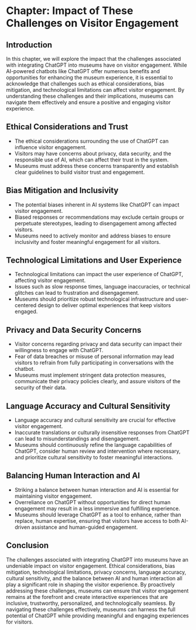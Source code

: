 Chapter: Impact of These Challenges on Visitor Engagement
=========================================================

Introduction
------------

In this chapter, we will explore the impact that the challenges associated with integrating ChatGPT into museums have on visitor engagement. While AI-powered chatbots like ChatGPT offer numerous benefits and opportunities for enhancing the museum experience, it is essential to acknowledge that challenges such as ethical considerations, bias mitigation, and technological limitations can affect visitor engagement. By understanding these challenges and their implications, museums can navigate them effectively and ensure a positive and engaging visitor experience.

Ethical Considerations and Trust
--------------------------------

* The ethical considerations surrounding the use of ChatGPT can influence visitor engagement.
* Visitors may have concerns about privacy, data security, and the responsible use of AI, which can affect their trust in the system.
* Museums must address these concerns transparently and establish clear guidelines to build visitor trust and engagement.

Bias Mitigation and Inclusivity
-------------------------------

* The potential biases inherent in AI systems like ChatGPT can impact visitor engagement.
* Biased responses or recommendations may exclude certain groups or perpetuate stereotypes, leading to disengagement among affected visitors.
* Museums need to actively monitor and address biases to ensure inclusivity and foster meaningful engagement for all visitors.

Technological Limitations and User Experience
---------------------------------------------

* Technological limitations can impact the user experience of ChatGPT, affecting visitor engagement.
* Issues such as slow response times, language inaccuracies, or technical glitches can lead to frustration and disengagement.
* Museums should prioritize robust technological infrastructure and user-centered design to deliver optimal experiences that keep visitors engaged.

Privacy and Data Security Concerns
----------------------------------

* Visitor concerns regarding privacy and data security can impact their willingness to engage with ChatGPT.
* Fear of data breaches or misuse of personal information may lead visitors to refrain from fully participating in conversations with the chatbot.
* Museums must implement stringent data protection measures, communicate their privacy policies clearly, and assure visitors of the security of their data.

Language Accuracy and Cultural Sensitivity
------------------------------------------

* Language accuracy and cultural sensitivity are crucial for effective visitor engagement.
* Inaccurate translations or culturally insensitive responses from ChatGPT can lead to misunderstandings and disengagement.
* Museums should continuously refine the language capabilities of ChatGPT, consider human review and intervention where necessary, and prioritize cultural sensitivity to foster meaningful interactions.

Balancing Human Interaction and AI
----------------------------------

* Striking a balance between human interaction and AI is essential for maintaining visitor engagement.
* Overreliance on ChatGPT without opportunities for direct human engagement may result in a less immersive and fulfilling experience.
* Museums should leverage ChatGPT as a tool to enhance, rather than replace, human expertise, ensuring that visitors have access to both AI-driven assistance and human-guided engagement.

Conclusion
----------

The challenges associated with integrating ChatGPT into museums have an undeniable impact on visitor engagement. Ethical considerations, bias mitigation, technological limitations, privacy concerns, language accuracy, cultural sensitivity, and the balance between AI and human interaction all play a significant role in shaping the visitor experience. By proactively addressing these challenges, museums can ensure that visitor engagement remains at the forefront and create interactive experiences that are inclusive, trustworthy, personalized, and technologically seamless. By navigating these challenges effectively, museums can harness the full potential of ChatGPT while providing meaningful and engaging experiences for visitors.

